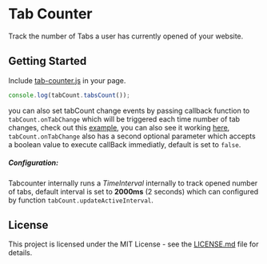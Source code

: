 # Tab Counter

Track the number of Tabs a user has currently opened of your website.

## Getting Started

Include [tab-counter.js](src/tab-counter.js) in your page.
```javascript
console.log(tabCount.tabsCount());
```
you can also set tabCount change events by passing callback function to `tabCount.onTabChange` which will be triggered each time number of tab changes, check out this [example](demo/count.html), you can also see it working [here](https://htmlpreview.github.io/?https://github.com/shubanker/Tabs-Counter/blob/master/demo/count.html), `tabCount.onTabChange` also has a second optional parameter which accepts a boolean value to execute callBack immediatly, default is set to `false`. 

##### Configuration:

Tabcounter internally runs a *TimeInterval* internally to track opened number of tabs, default interval is set to **2000ms** (2 seconds) which can configured by function `tabCount.updateActiveInterval`.


## License

This project is licensed under the MIT License - see the [LICENSE.md](LICENSE.md) file for details.